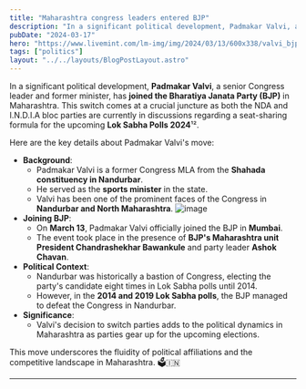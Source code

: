 ```yaml
---
title: "Maharashtra congress leaders entered BJP"
description: "In a significant political development, Padmakar Valvi, a senior Congress leader and former minister, has joined BJP"
pubDate: "2024-03-17"
hero: "https://www.livemint.com/lm-img/img/2024/03/13/600x338/valvi_bjp_1710318322468_1710318341334.jpeg"
tags: ["politics"]
layout: "../../layouts/BlogPostLayout.astro"
---
```


In a significant political development, **Padmakar Valvi**, a senior Congress leader and former minister, has **joined the Bharatiya Janata Party (BJP)** in Maharashtra. This switch comes at a crucial juncture as both the NDA and I.N.D.I.A bloc parties are currently in discussions regarding a seat-sharing formula for the upcoming **Lok Sabha Polls 2024**¹².

Here are the key details about Padmakar Valvi's move:

- **Background**:
    - Padmakar Valvi is a former Congress MLA from the **Shahada constituency in Nandurbar**.
    - He served as the **sports minister** in the state.
    - Valvi has been one of the prominent faces of the Congress in **Nandurbar and North Maharashtra**.
![image](https://odishabhaskar.com/wp-content/uploads/2024/03/Padmakar-Valvi.jpg)
- **Joining BJP**:
    - On **March 13**, Padmakar Valvi officially joined the BJP in **Mumbai**.
    - The event took place in the presence of **BJP's Maharashtra unit President Chandrashekhar Bawankule** and party leader **Ashok Chavan**.
- **Political Context**:
    - Nandurbar was historically a bastion of Congress, electing the party's candidate eight times in Lok Sabha polls until 2014.
    - However, in the **2014 and 2019 Lok Sabha polls**, the BJP managed to defeat the Congress in Nandurbar.
- **Significance**:
    - Valvi's decision to switch parties adds to the political dynamics in Maharashtra as parties gear up for the upcoming elections.

This move underscores the fluidity of political affiliations and the competitive landscape in Maharashtra. 🗳️🇮🇳

---